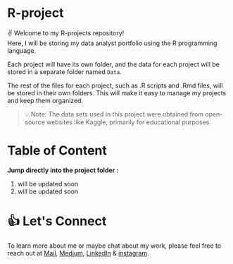 # R-project
:v: Welcome to my R-projects repository! <br> 
Here, I will be storing my data analyst portfolio using the R programming language.

Each project will have its own folder, and the data for each project will be stored in a separate folder named `Data`. 

The rest of the files for each project, such as .R scripts and .Rmd files, will be stored in their own folders. This will make it easy to manage my projects and keep them organized.

> :bulb: Note: The data sets used in this project were obtained from open-source websites like Kaggle, primarily for educational purposes.

# Table of Content
**Jump directly into the project folder :**
1. will be updated soon
2. will be updated soon

# :+1: Let's Connect
To learn more about me or maybe chat about my work, please feel free to reach out at [Mail](mailto:devi.nirfana@outlook.com), [Medium](https://medium.com/@devinirfana), [LinkedIn](https://www.linkedin.com/in/devinirfana/) & [instagram](https://www.instagram.com/nate.ipynb/).